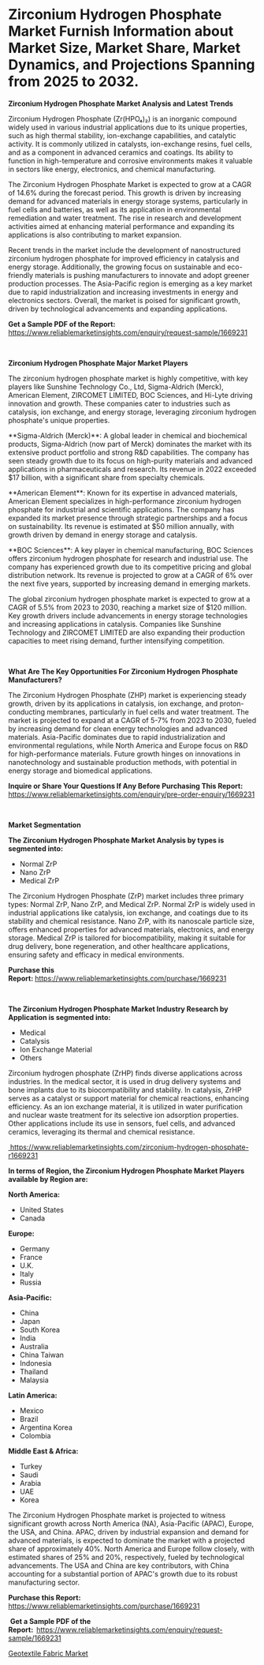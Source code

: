 <p><h1>Zirconium Hydrogen Phosphate Market Furnish Information about Market Size, Market Share, Market Dynamics, and Projections Spanning from 2025 to 2032.</h1></p><p><strong>Zirconium Hydrogen Phosphate Market Analysis and Latest Trends</strong></p>
<p><p>Zirconium Hydrogen Phosphate (Zr(HPO₄)₂) is an inorganic compound widely used in various industrial applications due to its unique properties, such as high thermal stability, ion-exchange capabilities, and catalytic activity. It is commonly utilized in catalysts, ion-exchange resins, fuel cells, and as a component in advanced ceramics and coatings. Its ability to function in high-temperature and corrosive environments makes it valuable in sectors like energy, electronics, and chemical manufacturing.</p><p>The Zirconium Hydrogen Phosphate Market is expected to grow at a CAGR of 14.6% during the forecast period. This growth is driven by increasing demand for advanced materials in energy storage systems, particularly in fuel cells and batteries, as well as its application in environmental remediation and water treatment. The rise in research and development activities aimed at enhancing material performance and expanding its applications is also contributing to market expansion.</p><p>Recent trends in the market include the development of nanostructured zirconium hydrogen phosphate for improved efficiency in catalysis and energy storage. Additionally, the growing focus on sustainable and eco-friendly materials is pushing manufacturers to innovate and adopt greener production processes. The Asia-Pacific region is emerging as a key market due to rapid industrialization and increasing investments in energy and electronics sectors. Overall, the market is poised for significant growth, driven by technological advancements and expanding applications.</p></p>
<p><strong>Get a Sample PDF of the Report:&nbsp;</strong> <a href="https://www.reliablemarketinsights.com/enquiry/request-sample/1669231?utm_campaign=2258&utm_medium=2&utm_source=Github&utm_content=ia&utm_term=26012025&utm_id=zirconium-hydrogen-phosphate">https://www.reliablemarketinsights.com/enquiry/request-sample/1669231</a></p>
<p>&nbsp;</p>
<p><strong>Zirconium Hydrogen Phosphate Major Market Players</strong></p>
<p><p>The zirconium hydrogen phosphate market is highly competitive, with key players like Sunshine Technology Co., Ltd, Sigma-Aldrich (Merck), American Element, ZIRCOMET LIMITED, BOC Sciences, and Hi-Lyte driving innovation and growth. These companies cater to industries such as catalysis, ion exchange, and energy storage, leveraging zirconium hydrogen phosphate's unique properties.</p><p>**Sigma-Aldrich (Merck)**: A global leader in chemical and biochemical products, Sigma-Aldrich (now part of Merck) dominates the market with its extensive product portfolio and strong R&D capabilities. The company has seen steady growth due to its focus on high-purity materials and advanced applications in pharmaceuticals and research. Its revenue in 2022 exceeded $17 billion, with a significant share from specialty chemicals.</p><p>**American Element**: Known for its expertise in advanced materials, American Element specializes in high-performance zirconium hydrogen phosphate for industrial and scientific applications. The company has expanded its market presence through strategic partnerships and a focus on sustainability. Its revenue is estimated at $50 million annually, with growth driven by demand in energy storage and catalysis.</p><p>**BOC Sciences**: A key player in chemical manufacturing, BOC Sciences offers zirconium hydrogen phosphate for research and industrial use. The company has experienced growth due to its competitive pricing and global distribution network. Its revenue is projected to grow at a CAGR of 6% over the next five years, supported by increasing demand in emerging markets.</p><p>The global zirconium hydrogen phosphate market is expected to grow at a CAGR of 5.5% from 2023 to 2030, reaching a market size of $120 million. Key growth drivers include advancements in energy storage technologies and increasing applications in catalysis. Companies like Sunshine Technology and ZIRCOMET LIMITED are also expanding their production capacities to meet rising demand, further intensifying competition.</p></p>
<p>&nbsp;</p>
<p><strong>What Are The Key Opportunities For Zirconium Hydrogen Phosphate Manufacturers?</strong></p>
<p><p>The Zirconium Hydrogen Phosphate (ZHP) market is experiencing steady growth, driven by its applications in catalysis, ion exchange, and proton-conducting membranes, particularly in fuel cells and water treatment. The market is projected to expand at a CAGR of 5-7% from 2023 to 2030, fueled by increasing demand for clean energy technologies and advanced materials. Asia-Pacific dominates due to rapid industrialization and environmental regulations, while North America and Europe focus on R&D for high-performance materials. Future growth hinges on innovations in nanotechnology and sustainable production methods, with potential in energy storage and biomedical applications.</p></p>
<p><strong>Inquire or Share Your Questions If Any Before Purchasing This Report:</strong> <a href="https://www.reliablemarketinsights.com/enquiry/pre-order-enquiry/1669231?utm_campaign=2258&utm_medium=2&utm_source=Github&utm_content=ia&utm_term=26012025&utm_id=zirconium-hydrogen-phosphate">https://www.reliablemarketinsights.com/enquiry/pre-order-enquiry/1669231</a></p>
<p>&nbsp;</p>
<p><strong>Market Segmentation</strong></p>
<p><strong>The Zirconium Hydrogen Phosphate Market Analysis by types is segmented into:</strong></p>
<p><ul><li>Normal ZrP</li><li>Nano ZrP</li><li>Medical ZrP</li></ul></p>
<p><p>The Zirconium Hydrogen Phosphate (ZrP) market includes three primary types: Normal ZrP, Nano ZrP, and Medical ZrP. Normal ZrP is widely used in industrial applications like catalysis, ion exchange, and coatings due to its stability and chemical resistance. Nano ZrP, with its nanoscale particle size, offers enhanced properties for advanced materials, electronics, and energy storage. Medical ZrP is tailored for biocompatibility, making it suitable for drug delivery, bone regeneration, and other healthcare applications, ensuring safety and efficacy in medical environments.</p></p>
<p><strong>Purchase this Report:&nbsp;</strong><a href="https://www.reliablemarketinsights.com/purchase/1669231?utm_campaign=2258&utm_medium=2&utm_source=Github&utm_content=ia&utm_term=26012025&utm_id=zirconium-hydrogen-phosphate">https://www.reliablemarketinsights.com/purchase/1669231</a></p>
<p>&nbsp;</p>
<p><strong>The Zirconium Hydrogen Phosphate Market Industry Research by Application is segmented into:</strong></p>
<p><ul><li>Medical</li><li>Catalysis</li><li>Ion Exchange Material</li><li>Others</li></ul></p>
<p><p>Zirconium hydrogen phosphate (ZrHP) finds diverse applications across industries. In the medical sector, it is used in drug delivery systems and bone implants due to its biocompatibility and stability. In catalysis, ZrHP serves as a catalyst or support material for chemical reactions, enhancing efficiency. As an ion exchange material, it is utilized in water purification and nuclear waste treatment for its selective ion adsorption properties. Other applications include its use in sensors, fuel cells, and advanced ceramics, leveraging its thermal and chemical resistance.</p></p>
<p><a href="https://www.reliablemarketinsights.com/zirconium-hydrogen-phosphate-r1669231?utm_campaign=2258&utm_medium=2&utm_source=Github&utm_content=ia&utm_term=26012025&utm_id=zirconium-hydrogen-phosphate">&nbsp;https://www.reliablemarketinsights.com/zirconium-hydrogen-phosphate-r1669231</a></p>
<p><strong>In terms of Region, the Zirconium Hydrogen Phosphate Market Players available by Region are:</strong></p>
<p>
    <p> <strong> North America: </strong>
        <ul>
            <li>United States</li>
            <li>Canada</li>
        </ul>
        </p> 
    <p> <strong> Europe: </strong>
        <ul>
            <li>Germany</li>
            <li>France</li>
            <li>U.K.</li>
            <li>Italy</li>
            <li>Russia</li>
        </ul>
        </p> 
    <p> <strong> Asia-Pacific: </strong>
        <ul>
            <li>China</li>
            <li>Japan</li>
            <li>South Korea</li>
            <li>India</li>
            <li>Australia</li>
            <li>China Taiwan</li>
            <li>Indonesia</li>
            <li>Thailand</li>
            <li>Malaysia</li>
        </ul>
        </p> 
    <p> <strong> Latin America: </strong>
        <ul>
            <li>Mexico</li>
            <li>Brazil</li>
            <li>Argentina Korea</li>
            <li>Colombia</li>
        </ul>
        </p> 
    <p> <strong> Middle East & Africa: </strong>
        <ul>
            <li>Turkey</li>
            <li>Saudi</li>
            <li>Arabia</li>
            <li>UAE</li>
            <li>Korea</li>
        </ul>
    </p>
    </p>
<p><p>The Zirconium Hydrogen Phosphate market is projected to witness significant growth across North America (NA), Asia-Pacific (APAC), Europe, the USA, and China. APAC, driven by industrial expansion and demand for advanced materials, is expected to dominate the market with a projected share of approximately 40%. North America and Europe follow closely, with estimated shares of 25% and 20%, respectively, fueled by technological advancements. The USA and China are key contributors, with China accounting for a substantial portion of APAC's growth due to its robust manufacturing sector.</p></p>
<p><strong>Purchase this Report: </strong><a href="https://www.reliablemarketinsights.com/purchase/1669231?utm_campaign=2258&utm_medium=2&utm_source=Github&utm_content=ia&utm_term=26012025&utm_id=zirconium-hydrogen-phosphate">https://www.reliablemarketinsights.com/purchase/1669231</a></p>
<p>&nbsp;<strong>Get a Sample PDF of the Report:&nbsp;&nbsp;</strong><a href="https://www.reliablemarketinsights.com/enquiry/request-sample/1669231?utm_campaign=2258&utm_medium=2&utm_source=Github&utm_content=ia&utm_term=26012025&utm_id=zirconium-hydrogen-phosphate">https://www.reliablemarketinsights.com/enquiry/request-sample/1669231</a></p>
<p><strong></strong></p>
<p><p><a href="https://github.com/AshrafKhan865/Market-Research-Report-List-1/blob/main/geotextile-fabric-market.md?utm_campaign=2258&utm_medium=2&utm_source=Github&utm_content=ia&utm_term=26012025&utm_id=zirconium-hydrogen-phosphate">Geotextile Fabric Market</a></p></p>